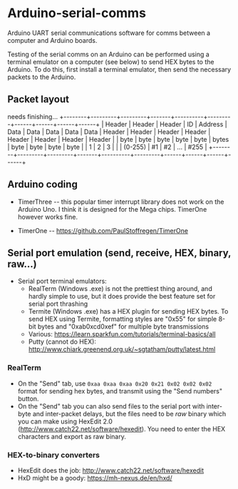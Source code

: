 # Arduino-serial-comms
Arduino UART serial communications software for comms between a computer and Arduino boards.

Testing of the serial comms on an Arduino can be performed using a terminal emulator on a computer (see below) to send HEX bytes to the Arduino. To do this, first install a terminal emulator, then send the necessary packets to the Arduino.

## Packet layout

needs finishing...
+--------+---------+---------+-------+----------+---------+------+------+------+------+
| Header |  Header |  Header |   ID  |  Address |  Data   | Data | Data | Data | Data |  Header |  Header |  Header |  Header |  Header |  Header |  Header |  Header |
|  byte  |   byte  |   byte  |  byte |   byte   |  bytes  | byte | byte | byte | byte |
|   1    |    2    |    3    |       |          | (0-255) |  #1  |  #2  |  ... | #255 |
+--------+---------+---------+-------+----------+---------+------+------+------+------+

## Arduino coding

- TimerThree -- this popular timer interrupt library does not work on the Arduino Uno.  I think it is designed for the Mega chips. TimerOne however works fine.

- TimerOne -- https://github.com/PaulStoffregen/TimerOne

## Serial port emulation (send, receive, HEX, binary, raw...)

- Serial port terminal emulators:
  - RealTerm (Windows .exe) is not the prettiest thing around, and hardly simple to use, but it does provide the best feature set for serial port thrashing
  - Termite (Windows .exe) has a HEX plugin for sending HEX bytes. To send HEX using Termite, formatting styles are "0x55" for simple 8-bit bytes and "0xab0xcd0xef" for multiple byte transmissions
  - Various: https://learn.sparkfun.com/tutorials/terminal-basics/all
  - Putty (cannot do HEX): http://www.chiark.greenend.org.uk/~sgtatham/putty/latest.html

### RealTerm

- On the "Send" tab, use `0xaa 0xaa 0xaa 0x20 0x21 0x02 0x02 0x02` format for sending hex bytes, and transmit using the "Send numbers" button.
- On the "Send" tab you can also send files to the serial port with inter-byte and inter-packet delays, but the files need to be *raw* binary which you can make using HexEdit 2.0 (http://www.catch22.net/software/hexedit). You need to enter the HEX characters and export as raw binary.

### HEX-to-binary converters

- HexEdit does the job: http://www.catch22.net/software/hexedit
- HxD might be a goody: https://mh-nexus.de/en/hxd/
